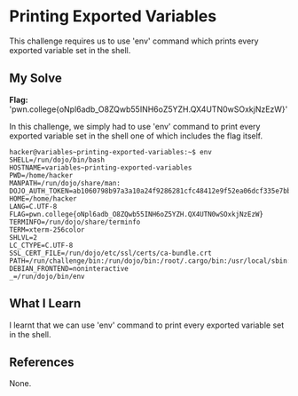 # Printing Exported Variables
This challenge requires us to use 'env' command which prints every exported variable set in the shell.
## My Solve
**Flag:** 'pwn.college{oNpl6adb_O8ZQwb55INH6oZ5YZH.QX4UTN0wSOxkjNzEzW}'

In this challenge, we simply had to use 'env' command to print every exported variable set in the shell one of which includes
the flag itself.
```
hacker@variables~printing-exported-variables:~$ env
SHELL=/run/dojo/bin/bash
HOSTNAME=variables~printing-exported-variables
PWD=/home/hacker
MANPATH=/run/dojo/share/man:
DOJO_AUTH_TOKEN=ab1060798b97a3a10a24f9286281cfc48412e9f52ea06dcf335e7bb65f9cb8cb
HOME=/home/hacker
LANG=C.UTF-8
FLAG=pwn.college{oNpl6adb_O8ZQwb55INH6oZ5YZH.QX4UTN0wSOxkjNzEzW}
TERMINFO=/run/dojo/share/terminfo
TERM=xterm-256color
SHLVL=2
LC_CTYPE=C.UTF-8
SSL_CERT_FILE=/run/dojo/etc/ssl/certs/ca-bundle.crt
PATH=/run/challenge/bin:/run/dojo/bin:/root/.cargo/bin:/usr/local/sbin:/usr/local/bin:/usr/sbin:/usr/bin:/sbin:/bin
DEBIAN_FRONTEND=noninteractive
_=/run/dojo/bin/env
```

## What I Learn
I learnt that we can use 'env' command to print every exported variable set in the shell.
## References
None.
